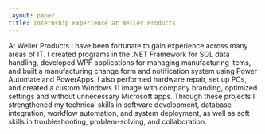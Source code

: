 ```yaml
---
layout: paper
title: Internship Experience at Weiler Products
---
```


At Weiler Products I have been fortunate to gain experience across many areas of IT. I created programs in the .NET Framework for SQL data handling, developed WPF applications for managing manufacturing items, and built a manufacturing change form and notification system using Power Automate and PowerApps. I also performed hardware repair, set up PCs, and created a custom Windows 11 image with company branding, optimized settings and without unnecessary Microsoft apps. Through these projects I strengthened my technical skills in software development, database integration, workflow automation, and system deployment, as well as soft skills in troubleshooting, problem-solving, and collaboration.
